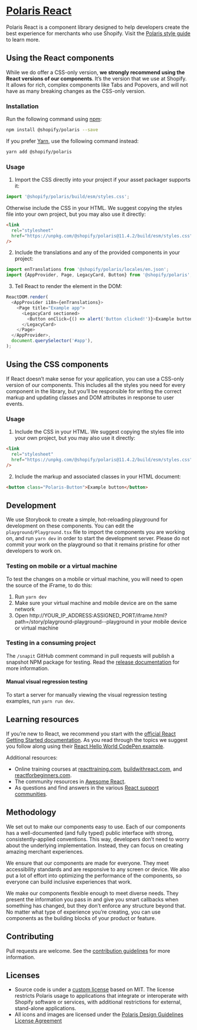 # [Polaris React](https://polaris.shopify.com/)

Polaris React is a component library designed to help developers create the best experience for merchants who use Shopify. Visit the [Polaris style guide](https://polaris.shopify.com) to learn more.

## Using the React components

While we do offer a CSS-only version, **we strongly recommend using the React versions of our components**. It’s the version that we use at Shopify. It allows for rich, complex components like Tabs and Popovers, and will not have as many breaking changes as the CSS-only version.

### Installation

Run the following command using [npm](https://www.npmjs.com/):

```bash
npm install @shopify/polaris --save
```

If you prefer [Yarn](https://yarnpkg.com/en/), use the following command instead:

```bash
yarn add @shopify/polaris
```

### Usage

1.  Import the CSS directly into your project if your asset packager supports it:

```js
import '@shopify/polaris/build/esm/styles.css';
```

Otherwise include the CSS in your HTML. We suggest copying the styles file into your own project, but you may also use it directly:

```html
<link
  rel="stylesheet"
  href="https://unpkg.com/@shopify/polaris@11.4.2/build/esm/styles.css"
/>
```

2.  Include the translations and any of the provided components in your project:

```js
import enTranslations from '@shopify/polaris/locales/en.json';
import {AppProvider, Page, LegacyCard, Button} from '@shopify/polaris';
```

3.  Tell React to render the element in the DOM:

```js
ReactDOM.render(
  <AppProvider i18n={enTranslations}>
    <Page title="Example app">
      <LegacyCard sectioned>
        <Button onClick={() => alert('Button clicked!')}>Example button</Button>
      </LegacyCard>
    </Page>
  </AppProvider>,
  document.querySelector('#app'),
);
```

## Using the CSS components

If React doesn’t make sense for your application, you can use a CSS-only version of our components. This includes all the styles you need for every component in the library, but you’ll be responsible for writing the correct markup and updating classes and DOM attributes in response to user events.

### Usage

1.  Include the CSS in your HTML. We suggest copying the styles file into your own project, but you may also use it directly:

```html
<link
  rel="stylesheet"
  href="https://unpkg.com/@shopify/polaris@11.4.2/build/esm/styles.css"
/>
```

2.  Include the markup and associated classes in your HTML document:

```html
<button class="Polaris-Button">Example button</button>
```

## Development

We use Storybook to create a simple, hot-reloading playground for development on these components. You can edit the `playground/Playground.tsx` file to import the components you are working on, and run `yarn dev` in order to start the development server. Please do not commit your work on the playground so that it remains pristine for other developers to work on.

### Testing on mobile or a virtual machine

To test the changes on a mobile or virtual machine, you will need to open the source of the iFrame, to do this:

1.  Run `yarn dev`
1.  Make sure your virtual machine and mobile device are on the same network
1.  Open http://YOUR_IP_ADDRESS:ASSIGNED_PORT/iframe.html?path=/story/playground-playground--playground in your mobile device or virtual machine

### Testing in a consuming project

The `/snapit` GitHub comment command in pull requests will publish a snapshot NPM package for testing. Read the [release documentation](https://github.com/Shopify/polaris/blob/main/documentation/Releasing.md#snapshot-release) for more information.

#### Manual visual regression testing

To start a server for manually viewing the visual regression testing examples, run `yarn run dev`.

## Learning resources

If you’re new to React, we recommend you start with the [official React Getting Started documentation](https://facebook.github.io/react/docs/hello-world.html). As you read through the topics we suggest you follow along using their [React Hello World CodePen example](http://codepen.io/gaearon/pen/ZpvBNJ?editors=0010).

Additional resources:

- Online training courses at [reacttraining.com](http://reacttraining.com), [buildwithreact.com](http://buildwithreact.com), and [reactforbeginners.com](http://reactforbeginners.com).
- The community resources in [Awesome React](https://github.com/enaqx/awesome-react).
- As questions and find answers in the various [React support communities](https://facebook.github.io/react/community/support.html).

## Methodology

We set out to make our components easy to use. Each of our components has a well-documented (and fully typed) public interface with strong, consistently-applied conventions. This way, developers don’t need to worry about the underlying implementation. Instead, they can focus on creating amazing merchant experiences.

We ensure that our components are made for everyone. They meet accessibility standards and are responsive to any screen or device. We also put a lot of effort into optimizing the performance of the components, so everyone can build inclusive experiences that work.

We make our components flexible enough to meet diverse needs. They present the information you pass in and give you smart callbacks when something has changed, but they don’t enforce any structure beyond that. No matter what type of experience you’re creating, you can use components as the building blocks of your product or feature.

## Contributing

Pull requests are welcome. See the [contribution guidelines](https://github.com/Shopify/polaris-react/blob/main/.github/CONTRIBUTING.md) for more information.

## Licenses

- Source code is under a [custom license](https://github.com/Shopify/polaris-react/blob/main/LICENSE.md) based on MIT. The license restricts Polaris usage to applications that integrate or interoperate with Shopify software or services, with additional restrictions for external, stand-alone applications.
- All icons and images are licensed under the [Polaris Design Guidelines License Agreement](https://polaris.shopify.com/legal/license)
